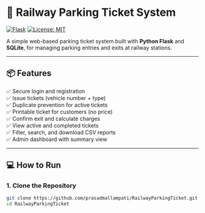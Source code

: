 # 🚉 Railway Parking Ticket System

[![Flask](https://img.shields.io/badge/built%20with-Flask-blue)](https://flask.palletsprojects.com/)
[![License: MIT](https://img.shields.io/badge/License-MIT-yellow.svg)](https://opensource.org/licenses/MIT)

A simple web-based parking ticket system built with **Python Flask** and **SQLite**, for managing parking entries and exits at railway stations.

---

## 📦 Features

✅ Secure login and registration  
✅ Issue tickets (vehicle number + type)  
✅ Duplicate prevention for active tickets  
✅ Printable ticket for customers (no price)  
✅ Confirm exit and calculate charges  
✅ View active and completed tickets  
✅ Filter, search, and download CSV reports  
✅ Admin dashboard with summary view  

---

## 💻 How to Run

### 1. Clone the Repository

```bash
git clone https://github.com/prasadmallampati/RailwayParkingTicket.git
cd RailwayParkingTicket
